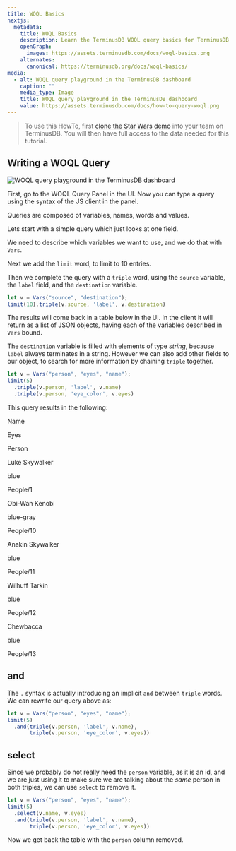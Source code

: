 ```yaml
---
title: WOQL Basics
nextjs:
  metadata:
    title: WOQL Basics
    description: Learn the TerminusDB WOQL query basics for TerminusDB
    openGraph:
      images: https://assets.terminusdb.com/docs/woql-basics.png
    alternates:
      canonical: https://terminusdb.org/docs/woql-basics/
media:
  - alt: WOQL query playground in the TerminusDB dashboard
    caption: ""
    media_type: Image
    title: WOQL query playground in the TerminusDB dashboard
    value: https://assets.terminusdb.com/docs/how-to-query-woql.png
---
```


> To use this HowTo, first [clone the Star Wars demo](/docs/clone-a-demo-terminuscms-project/) into your team on TerminusDB. You will then have full access to the data needed for this tutorial.

## Writing a WOQL Query

![WOQL query playground in the TerminusDB dashboard](https://assets.terminusdb.com/docs/how-to-query-woql.png)

First, go to the WOQL Query Panel in the UI. Now you can type a query using the syntax of the JS client in the panel.

Queries are composed of variables, names, words and values.

Lets start with a simple query which just looks at one field.

We need to describe which variables we want to use, and we do that with `Vars`.

Next we add the `limit` word, to limit to 10 entries.

Then we complete the query with a `triple` word, using the `source` variable, the `label` field, and the `destination` variable.

```javascript
let v = Vars("source", "destination");
limit(10).triple(v.source, 'label', v.destination)
```

The results will come back in a table below in the UI. In the client it will return as a list of JSON objects, having each of the variables described in `Vars` bound.

The `destination` variable is filled with elements of type _string_, because `label` always terminates in a string. However we can also add other fields to our object, to search for more information by chaining `triple` together.

```javascript
let v = Vars("person", "eyes", "name");
limit(5)
  .triple(v.person, 'label', v.name)
  .triple(v.person, 'eye_color', v.eyes)
```

This query results in the following:

Name

Eyes

Person

Luke Skywalker

blue

People/1

Obi-Wan Kenobi

blue-gray

People/10

Anakin Skywalker

blue

People/11

Wilhuff Tarkin

blue

People/12

Chewbacca

blue

People/13

## and

The `.` syntax is actually introducing an implicit `and` between `triple` words. We can rewrite our query above as:

```javascript
let v = Vars("person", "eyes", "name");
limit(5)
  .and(triple(v.person, 'label', v.name),
       triple(v.person, 'eye_color', v.eyes))
```

## select

Since we probably do not really need the `person` variable, as it is an id, and we are just using it to make sure we are talking about the _same_ person in both triples, we can use `select` to remove it.

```javascript
let v = Vars("person", "eyes", "name");
limit(5)
  .select(v.name, v.eyes)
  .and(triple(v.person, 'label', v.name),
       triple(v.person, 'eye_color', v.eyes))
```

Now we get back the table with the `person` column removed.
